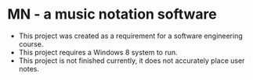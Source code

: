 # MN - a music notation software

- This project was created as a requirement for a software engineering course.
- This project requires a Windows 8 system to run.
- This project is not finished currently, it does not accurately place user notes.
